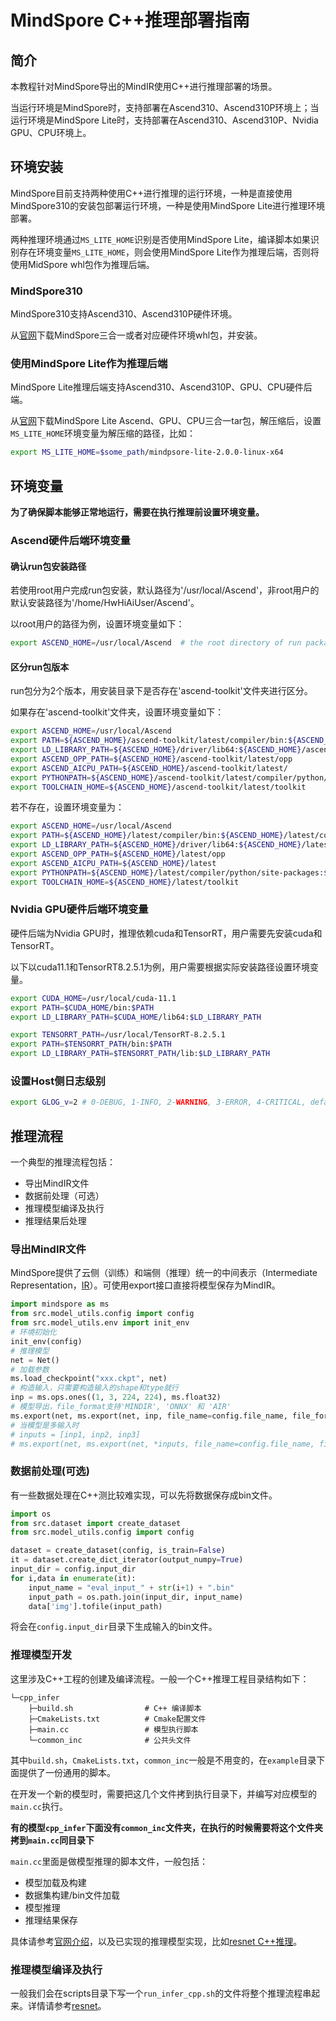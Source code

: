 # MindSpore C++推理部署指南

## 简介

本教程针对MindSpore导出的MindIR使用C++进行推理部署的场景。

当运行环境是MindSpore时，支持部署在Ascend310、Ascend310P环境上；当运行环境是MindSpore Lite时，支持部署在Ascend310、Ascend310P、Nvidia GPU、CPU环境上。

## 环境安装

MindSpore目前支持两种使用C++进行推理的运行环境，一种是直接使用MindSpore310的安装包部署运行环境，一种是使用MindSpore Lite进行推理环境部署。

两种推理环境通过`MS_LITE_HOME`识别是否使用MindSpore Lite，编译脚本如果识别存在环境变量`MS_LITE_HOME`，则会使用MindSpore Lite作为推理后端，否则将使用MidSpore whl包作为推理后端。

### MindSpore310

MindSpore310支持Ascend310、Ascend310P硬件环境。

从[官网](https://mindspore.cn/versions)下载MindSpore三合一或者对应硬件环境whl包，并安装。

### 使用MindSpore Lite作为推理后端

MindSpore Lite推理后端支持Ascend310、Ascend310P、GPU、CPU硬件后端。

从[官网](https://mindspore.cn/versions)下载MindSpore Lite Ascend、GPU、CPU三合一tar包，解压缩后，设置`MS_LITE_HOME`环境变量为解压缩的路径，比如：

```bash
export MS_LITE_HOME=$some_path/mindpsore-lite-2.0.0-linux-x64
```

## 环境变量

**为了确保脚本能够正常地运行，需要在执行推理前设置环境变量。**

### Ascend硬件后端环境变量

#### 确认run包安装路径

若使用root用户完成run包安装，默认路径为'/usr/local/Ascend'，非root用户的默认安装路径为'/home/HwHiAiUser/Ascend'。

以root用户的路径为例，设置环境变量如下：

```bash
export ASCEND_HOME=/usr/local/Ascend  # the root directory of run package
```

#### 区分run包版本

run包分为2个版本，用安装目录下是否存在'ascend-toolkit'文件夹进行区分。

如果存在'ascend-toolkit'文件夹，设置环境变量如下：

```bash
export ASCEND_HOME=/usr/local/Ascend
export PATH=${ASCEND_HOME}/ascend-toolkit/latest/compiler/bin:${ASCEND_HOME}/ascend-toolkit/latest/compiler/ccec_compiler/bin/:${PATH}
export LD_LIBRARY_PATH=${ASCEND_HOME}/driver/lib64:${ASCEND_HOME}/ascend-toolkit/latest/lib64:${LD_LIBRARY_PATH}
export ASCEND_OPP_PATH=${ASCEND_HOME}/ascend-toolkit/latest/opp
export ASCEND_AICPU_PATH=${ASCEND_HOME}/ascend-toolkit/latest/
export PYTHONPATH=${ASCEND_HOME}/ascend-toolkit/latest/compiler/python/site-packages:${PYTHONPATH}
export TOOLCHAIN_HOME=${ASCEND_HOME}/ascend-toolkit/latest/toolkit
```

若不存在，设置环境变量为：

```bash
export ASCEND_HOME=/usr/local/Ascend
export PATH=${ASCEND_HOME}/latest/compiler/bin:${ASCEND_HOME}/latest/compiler/ccec_compiler/bin:${PATH}
export LD_LIBRARY_PATH=${ASCEND_HOME}/driver/lib64:${ASCEND_HOME}/latest/lib64:${LD_LIBRARY_PATH}
export ASCEND_OPP_PATH=${ASCEND_HOME}/latest/opp
export ASCEND_AICPU_PATH=${ASCEND_HOME}/latest
export PYTHONPATH=${ASCEND_HOME}/latest/compiler/python/site-packages:${PYTHONPATH}
export TOOLCHAIN_HOME=${ASCEND_HOME}/latest/toolkit
```

### Nvidia GPU硬件后端环境变量

硬件后端为Nvidia GPU时，推理依赖cuda和TensorRT，用户需要先安装cuda和TensorRT。

以下以cuda11.1和TensorRT8.2.5.1为例，用户需要根据实际安装路径设置环境变量。

```bash
export CUDA_HOME=/usr/local/cuda-11.1
export PATH=$CUDA_HOME/bin:$PATH
export LD_LIBRARY_PATH=$CUDA_HOME/lib64:$LD_LIBRARY_PATH

export TENSORRT_PATH=/usr/local/TensorRT-8.2.5.1
export PATH=$TENSORRT_PATH/bin:$PATH
export LD_LIBRARY_PATH=$TENSORRT_PATH/lib:$LD_LIBRARY_PATH
```

### 设置Host侧日志级别

```bash
export GLOG_v=2 # 0-DEBUG, 1-INFO, 2-WARNING, 3-ERROR, 4-CRITICAL, default level is WARNING.
```

## 推理流程

一个典型的推理流程包括：

- 导出MindIR文件
- 数据前处理（可选）
- 推理模型编译及执行
- 推理结果后处理

### 导出MindIR文件

MindSpore提供了云侧（训练）和端侧（推理）统一的中间表示（Intermediate Representation，[IR](https://www.mindspore.cn/docs/zh-CN/master/design/mindir.html)）。可使用export接口直接将模型保存为MindIR。

```python
import mindspore as ms
from src.model_utils.config import config
from src.model_utils.env import init_env
# 环境初始化
init_env(config)
# 推理模型
net = Net()
# 加载参数
ms.load_checkpoint("xxx.ckpt", net)
# 构造输入，只需要构造输入的shape和type就行
inp = ms.ops.ones((1, 3, 224, 224), ms.float32)
# 模型导出，file_format支持'MINDIR', 'ONNX' 和 'AIR'
ms.export(net, ms.export(net, inp, file_name=config.file_name, file_format=config.file_format))
# 当模型是多输入时
# inputs = [inp1, inp2, inp3]
# ms.export(net, ms.export(net, *inputs, file_name=config.file_name, file_format=config.file_format))
```

### 数据前处理(可选)

有一些数据处理在C++测比较难实现，可以先将数据保存成bin文件。

```python
import os
from src.dataset import create_dataset
from src.model_utils.config import config

dataset = create_dataset(config, is_train=False)
it = dataset.create_dict_iterator(output_numpy=True)
input_dir = config.input_dir
for i,data in enumerate(it):
    input_name = "eval_input_" + str(i+1) + ".bin"
    input_path = os.path.join(input_dir, input_name)
    data['img'].tofile(input_path)
```

将会在`config.input_dir`目录下生成输入的bin文件。

### 推理模型开发

这里涉及C++工程的创建及编译流程。一般一个C++推理工程目录结构如下：

```text
└─cpp_infer
    ├─build.sh                # C++ 编译脚本
    ├─CmakeLists.txt          # Cmake配置文件
    ├─main.cc                 # 模型执行脚本
    └─common_inc              # 公共头文件
```

其中`build.sh`，`CmakeLists.txt`，`common_inc`一般是不用变的，在`example`目录下面提供了一份通用的脚本。

在开发一个新的模型时，需要把这几个文件拷到执行目录下，并编写对应模型的`main.cc`执行。

**有的模型`cpp_infer`下面没有`common_inc`文件夹，在执行的时候需要将这个文件夹拷到`main.cc`同目录下**

`main.cc`里面是做模型推理的脚本文件，一般包括：

- 模型加载及构建
- 数据集构建/bin文件加载
- 模型推理
- 推理结果保存

具体请参考[官网介绍](https://www.mindspore.cn/tutorials/experts/zh-CN/r1.9/infer/ascend_310_mindir.html)，以及已实现的推理模型实现，比如[resnet C++推理](https://gitee.com/mindspore/models/blob/master/official/cv/resnet/cpp_infer/src/main.cc)。

### 推理模型编译及执行

一般我们会在scripts目录下写一个`run_infer_cpp.sh`的文件将整个推理流程串起来。详情请参考[resnet](https://gitee.com/mindspore/models/blob/master/official/cv/resnet/scripts/run_infer_cpp.sh)。
